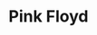 # Pink Floyd


<div data-jp-suppress-context-menu id='tlmviewer-7f57b431' class='tlmviewer' style='width: 100%; aspect-ratio: 16 / 9;'></div>

<script type='module'>
async function importtlm() {
    try {
        return await import("/tlmviewer.js");
    } catch (error) {
        console.log("error", error);
        return await import("/files/test_notebooks/tlmviewer.js");
    }
}

const module = await importtlm();
const tlmviewer = module.tlmviewer;

const data = '{"mode": "3D", "camera": "orthographic", "data": [{"type": "surfaces", "data": [{"matrix": [[0.8660254, 0.5, 0.0, 9.39692621], [-0.5, 0.8660254, 0.0, 3.42020143], [0.0, 0.0, 1.0, 0.0], [0.0, 0.0, 0.0, 1.0]], "samples": [[0.0, 0.0], [0.0, 0.02525252], [0.0, 0.05050505], [0.0, 0.07575758], [0.0, 0.1010101], [0.0, 0.12626262], [0.0, 0.15151516], [0.0, 0.17676768], [0.0, 0.2020202], [0.0, 0.22727272], [0.0, 0.25252524], [0.0, 0.27777776], [0.0, 0.30303031], [0.0, 0.32828283], [0.0, 0.35353535], [0.0, 0.37878788], [0.0, 0.4040404], [0.0, 0.42929292], [0.0, 0.45454544], [0.0, 0.47979796], [0.0, 0.50505048], [0.0, 0.530303], [0.0, 0.55555552], [0.0, 0.58080804], [0.0, 0.60606062], [0.0, 0.63131315], [0.0, 0.65656567], [0.0, 0.68181819], [0.0, 0.70707071], [0.0, 0.73232323], [0.0, 0.75757575], [0.0, 0.78282827], [0.0, 0.80808079], [0.0, 0.83333331], [0.0, 0.85858583], [0.0, 0.88383836], [0.0, 0.90909088], [0.0, 0.9343434], [0.0, 0.95959592], [0.0, 0.98484844], [0.0, 1.01010096], [0.0, 1.03535354], [0.0, 1.060606], [0.0, 1.08585858], [0.0, 1.11111104], [0.0, 1.13636363], [0.0, 1.16161609], [0.0, 1.18686867], [0.0, 1.21212125], [0.0, 1.23737371], [0.0, 1.26262629], [0.0, 1.28787875], [0.0, 1.31313133], [0.0, 1.33838391], [0.0, 1.36363637], [0.0, 1.38888896], [0.0, 1.41414142], [0.0, 1.439394], [0.0, 1.46464646], [0.0, 1.48989904], [0.0, 1.5151515], [0.0, 1.54040408], [0.0, 1.56565654], [0.0, 1.59090912], [0.0, 1.61616158], [0.0, 1.64141417], [0.0, 1.66666663], [0.0, 1.69191921], [0.0, 1.71717179], [0.0, 1.74242425], [0.0, 1.76767683], [0.0, 1.79292929], [0.0, 1.81818187], [0.0, 1.84343433], [0.0, 1.86868691], [0.0, 1.89393938], [0.0, 1.91919196], [0.0, 1.94444442], [0.0, 1.969697], [0.0, 1.99494946], [0.0, 2.02020192], [0.0, 2.0454545], [0.0, 2.07070708], [0.0, 2.09595966], [0.0, 2.12121224], [0.0, 2.14646459], [0.0, 2.17171717], [0.0, 2.19696975], [0.0, 2.22222233], [0.0, 2.24747467], [0.0, 2.27272725], [0.0, 2.29797983], [0.0, 2.32323241], [0.0, 2.34848475], [0.0, 2.37373734], [0.0, 2.39898992], [0.0, 2.4242425], [0.0, 2.44949484], [0.0, 2.47474742], [0.0, 2.5]]}]}, {"type": "surfaces", "data": [{"matrix": [[0.8660254, -0.5, 0.0, 11.89692621], [0.5, 0.8660254, 0.0, 3.42020143], [0.0, 0.0, 1.0, 0.0], [0.0, 0.0, 0.0, 1.0]], "samples": [[0.0, 0.0], [0.0, 0.02525252], [0.0, 0.05050505], [0.0, 0.07575758], [0.0, 0.1010101], [0.0, 0.12626262], [0.0, 0.15151516], [0.0, 0.17676768], [0.0, 0.2020202], [0.0, 0.22727272], [0.0, 0.25252524], [0.0, 0.27777776], [0.0, 0.30303031], [0.0, 0.32828283], [0.0, 0.35353535], [0.0, 0.37878788], [0.0, 0.4040404], [0.0, 0.42929292], [0.0, 0.45454544], [0.0, 0.47979796], [0.0, 0.50505048], [0.0, 0.530303], [0.0, 0.55555552], [0.0, 0.58080804], [0.0, 0.60606062], [0.0, 0.63131315], [0.0, 0.65656567], [0.0, 0.68181819], [0.0, 0.70707071], [0.0, 0.73232323], [0.0, 0.75757575], [0.0, 0.78282827], [0.0, 0.80808079], [0.0, 0.83333331], [0.0, 0.85858583], [0.0, 0.88383836], [0.0, 0.90909088], [0.0, 0.9343434], [0.0, 0.95959592], [0.0, 0.98484844], [0.0, 1.01010096], [0.0, 1.03535354], [0.0, 1.060606], [0.0, 1.08585858], [0.0, 1.11111104], [0.0, 1.13636363], [0.0, 1.16161609], [0.0, 1.18686867], [0.0, 1.21212125], [0.0, 1.23737371], [0.0, 1.26262629], [0.0, 1.28787875], [0.0, 1.31313133], [0.0, 1.33838391], [0.0, 1.36363637], [0.0, 1.38888896], [0.0, 1.41414142], [0.0, 1.439394], [0.0, 1.46464646], [0.0, 1.48989904], [0.0, 1.5151515], [0.0, 1.54040408], [0.0, 1.56565654], [0.0, 1.59090912], [0.0, 1.61616158], [0.0, 1.64141417], [0.0, 1.66666663], [0.0, 1.69191921], [0.0, 1.71717179], [0.0, 1.74242425], [0.0, 1.76767683], [0.0, 1.79292929], [0.0, 1.81818187], [0.0, 1.84343433], [0.0, 1.86868691], [0.0, 1.89393938], [0.0, 1.91919196], [0.0, 1.94444442], [0.0, 1.969697], [0.0, 1.99494946], [0.0, 2.02020192], [0.0, 2.0454545], [0.0, 2.07070708], [0.0, 2.09595966], [0.0, 2.12121224], [0.0, 2.14646459], [0.0, 2.17171717], [0.0, 2.19696975], [0.0, 2.22222233], [0.0, 2.24747467], [0.0, 2.27272725], [0.0, 2.29797983], [0.0, 2.32323241], [0.0, 2.34848475], [0.0, 2.37373734], [0.0, 2.39898992], [0.0, 2.4242425], [0.0, 2.44949484], [0.0, 2.47474742], [0.0, 2.5]]}]}, {"type": "rays", "points": [[0.0, 0.0, 0.0, 9.39692621, 3.42020143, 0.0], [0.0, 0.0, 0.0, 9.39692621, 3.42020143, 0.0], [0.0, 0.0, 0.0, 9.39692621, 3.42020143, 0.0], [0.0, 0.0, 0.0, 9.39692621, 3.42020143, 0.0], [0.0, 0.0, 0.0, 9.39692621, 3.42020143, 0.0], [0.0, 0.0, 0.0, 9.39692621, 3.42020143, 0.0], [0.0, 0.0, 0.0, 9.39692621, 3.42020143, 0.0], [0.0, 0.0, 0.0, 9.39692621, 3.42020143, 0.0], [0.0, 0.0, 0.0, 9.39692621, 3.42020143, 0.0], [0.0, 0.0, 0.0, 9.39692621, 3.42020143, 0.0]], "color": "#ffa724", "variables": {"wavelength": [400.0, 433.33333333, 466.66666667, 500.0, 533.33333333, 566.66666667, 600.0, 633.33333333, 666.66666667, 700.0]}, "domain": {"wavelength": [400.0, 700.0]}, "layers": [1]}, {"type": "rays", "points": [[9.39692621, 3.42020143, 0.0, 11.89602679, 3.42175928, 0.0], [9.39692621, 3.42020143, 0.0, 11.89390696, 3.42543093, 0.0], [9.39692621, 3.42020143, 0.0, 11.89221852, 3.42835539, 0.0], [9.39692621, 3.42020143, 0.0, 11.89085221, 3.43072191, 0.0], [9.39692621, 3.42020143, 0.0, 11.8897312, 3.43266355, 0.0], [9.39692621, 3.42020143, 0.0, 11.88880023, 3.43427603, 0.0], [9.39692621, 3.42020143, 0.0, 11.88801874, 3.43562963, 0.0], [9.39692621, 3.42020143, 0.0, 11.8873564, 3.43677682, 0.0], [9.39692621, 3.42020143, 0.0, 11.88679022, 3.43775748, 0.0], [9.39692621, 3.42020143, 0.0, 11.88630246, 3.4386023, 0.0]], "color": "#ffa724", "variables": {"wavelength": [400.0, 433.33333333, 466.66666667, 500.0, 533.33333333, 566.66666667, 600.0, 633.33333333, 666.66666667, 700.0]}, "domain": {"wavelength": [400.0, 700.0]}, "layers": [1]}, {"type": "points", "data": [[0.0, 0.0, 0.0], [0.0, 0.0, 0.0], [9.39692621, 3.42020143, 0.0], [9.39692621, 3.42020143, 0.0], [11.89692621, 3.42020143, 0.0]], "layers": [4]}, {"type": "rays", "points": [[11.89602679, 3.42175928, 0.0, 21.30170086, 0.02568871, 0.0], [11.89390696, 3.42543093, 0.0, 21.3198029, 0.08589719, 0.0], [11.89221852, 3.42835539, 0.0, 21.33383159, 0.13351965, 0.0], [11.89085221, 3.43072191, 0.0, 21.34493665, 0.17184366, 0.0], [11.8897312, 3.43266355, 0.0, 21.35388576, 0.20314679, 0.0], [11.88880023, 3.43427603, 0.0, 21.36120829, 0.22904818, 0.0], [11.88801874, 3.43562963, 0.0, 21.36727936, 0.25072491, 0.0], [11.8873564, 3.43677682, 0.0, 21.3723711, 0.26904953, 0.0], [11.88679022, 3.43775748, 0.0, 21.37668501, 0.28468013, 0.0], [11.88630246, 3.4386023, 0.0, 21.38037298, 0.29812067, 0.0]], "color": "#ffa724", "variables": {"wavelength": [400.0, 433.33333333, 466.66666667, 500.0, 533.33333333, 566.66666667, 600.0, 633.33333333, 666.66666667, 700.0]}, "domain": {"wavelength": [400.0, 700.0]}, "layers": [3]}]}';

setTimeout(() => {
    tlmviewer.embed(document.getElementById("tlmviewer-7f57b431"), data);    
}, 0);
</script>

